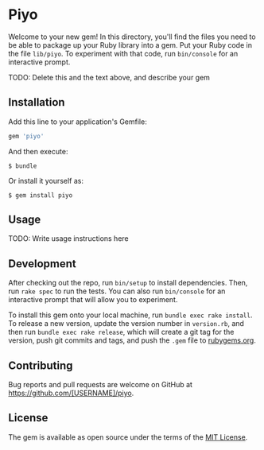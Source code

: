 # Piyo

Welcome to your new gem! In this directory, you'll find the files you need to be able to package up your Ruby library into a gem. Put your Ruby code in the file `lib/piyo`. To experiment with that code, run `bin/console` for an interactive prompt.

TODO: Delete this and the text above, and describe your gem

## Installation

Add this line to your application's Gemfile:

```ruby
gem 'piyo'
```

And then execute:

    $ bundle

Or install it yourself as:

    $ gem install piyo

## Usage

TODO: Write usage instructions here

## Development

After checking out the repo, run `bin/setup` to install dependencies. Then, run `rake spec` to run the tests. You can also run `bin/console` for an interactive prompt that will allow you to experiment.

To install this gem onto your local machine, run `bundle exec rake install`. To release a new version, update the version number in `version.rb`, and then run `bundle exec rake release`, which will create a git tag for the version, push git commits and tags, and push the `.gem` file to [rubygems.org](https://rubygems.org).

## Contributing

Bug reports and pull requests are welcome on GitHub at https://github.com/[USERNAME]/piyo.

## License

The gem is available as open source under the terms of the [MIT License](https://opensource.org/licenses/MIT).
